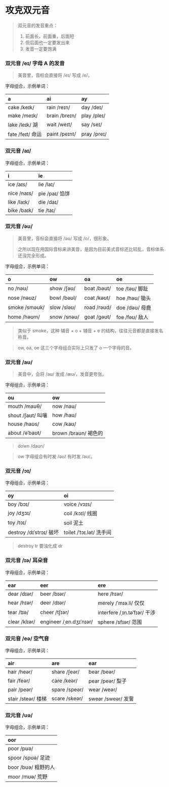 # 攻克双元音

> 双元音的发音重点：
>
> 1. 前面长，前面重，后面短
> 2. 但后面也一定要发出来
> 3. 发音一定要饱满

### 双元音 /eɪ/ 字母 A 的发音

> 美音里，音标会直接将 /eɪ/ 写成 /e/。

字母组合，示例单词：

| **a** | **ai** | **ay** |
| :--- | :--- | :--- |
| cake /keɪk/ | rain /reɪn/ | day /deɪ/ |
| make /meɪk/ | brain /breɪn/ | play /pleɪ/ |
| lake /leɪk/ 湖 | wait /weɪt/ | say /seɪ/ |
| fate /feɪt/ 命运 | paint /peɪnt/ | pray /preɪ/ |

### 双元音 /aɪ/

字母组合，示例单词：

| **i** | **ie** |
| :--- | :--- |
| ice /aɪs/ | lie /laɪ/ |
| nice /naɪs/ | pie /paɪ/ 馅饼 |
| like /laɪk/ | die /daɪ/ |
| bike /baɪk/ | tie /taɪ/ |

### 双元音 /əʊ/

> 美音里，音标会直接将 /əʊ/ 写成 /o/，很形象。
>
> 之所以现在用国际音标来讲美音，是因为目前美式音标还比较乱，音标体系还没完全形成。

字母组合，示例单词：

| **o** | **ow** | **oa** | **oe** |
| :--- | :--- | :--- | :--- |
| no /nəʊ/ | show /ʃəʊ/ | boat /bəʊt/ | toe /təʊ/ 脚趾 |
| nose /nəʊz/ | bowl /bəʊl/ | coat /kəʊt/ | hoe /həʊ/ 锄头 |
| smoke /sməʊk/ | slow /sləʊ/ | road /rəʊd/ | doe /dəʊ/ 母鹿 |
| home /həʊm/ | snow /snəʊ/ | goat /ɡəʊt/ | foe /fəʊ/ 敌人 |

> 类似于 smoke，这种 辅音 + o + 辅音 + e 的结构，往往元音都是直接发名称音。

> ow, oa, oe 这三个字母组合实际上只发了 o 一个字母的音。

### 双元音 /aʊ/

> 美音中，会将 /aʊ/ 发成 /æʊ/，发音更夸张。

字母组合，示例单词：

| **ou** | **ow** |
| :--- | :--- |
| mouth /maʊθ/ | now /naʊ/ |
| shout /ʃaʊt/ 叫嚷 | how /haʊ/ |
| house /haʊs/ | cow /kaʊ/ |
| about /əˈbaʊt/ | brown /braʊn/ 褐色的 |

> down /daʊn/

> ow 字母组合有时发 /əʊ/ 有时发 /aʊ/。

### 双元音 /ɔɪ/

字母组合，示例单词：

| **oy** | **oi** |
| :--- | :--- |
| boy /bɔɪ/ | voice /vɔɪs/ |
| joy /dʒɔɪ/ | coil /kɔɪl/ 线圈 |
| toy /tɔɪ/ | soil 泥土 |
| destroy /dɪˈstrɔɪ/ 破坏 | toilet /ˈtɔɪ.lət/ 洗手间 |

> destroy tr 要浊化成 dr

### 双元音 /ɪə/ 耳朵音

字母组合，示例单词：

| **ear** | **eer** | **ere** |
| :--- | :--- | :--- |
| dear /dɪər/ | beer /bɪər/ | here /hɪər/ |
| hear /hɪər/ | deer /dɪər/ | merely /ˈmɪə.li/ 仅仅 |
| tear /tɪə/ | cheer /tʃɪər/ | interfere /ˌɪn.təˈfɪər/ 干涉 |
| clear /klɪər/ | engineer /ˌen.dʒɪˈnɪər/ | sphere /sfɪər/ 范围 |

### 双元音 /eə/ 空气音

字母组合，示例单词：

| **air** | **are** | **ear** |
| :--- | :--- | :--- |
| hair /heər/ | share /ʃeər/ | bear /beər/ |
| fair /feər/ | care /keər/ | pear /peər/ 梨子 |
| pair /peər/ | spare /speər/ | wear /weər/ |
| stair /steər/ 楼梯 | scare /skeər/ | swear /sweər/ 发誓 |

### 双元音 /ʊə/

字母组合，示例单词：

| **oor** | 
| :--- |
| poor /pʊə/ |
| spoor /spʊə/ 足迹 |
| boor /bʊə/ 粗野的人 |
| moor /mʊə/ 荒野 |
